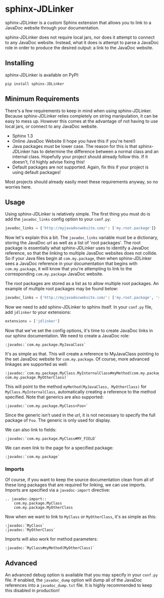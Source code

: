 # sphinx-JDLinker
sphinx-JDLinker is a custom Sphinx extension that allows you to link to a JavaDoc website through your documentation.

sphinx-JDLinker does not require local jars, nor does it attempt to connect to any JavaDoc website. Instead, what it
does is attempt to parse a JavaDoc role in order to produce the desired output: a link to the JavaDoc website.

## Installing
sphinx-JDLinker is available on PyPI:

```pip install sphinx-JDLinker```

## Minimum Requirements
There's a few requirements to keep in mind when using sphinx-JDLinker. Because sphinx-JDLinker relies completely on
string manipulation, it can be easy to mess up. However this comes at the advantage of not having to use local jars, or
connect to any JavaDoc website.

- Sphinx 1.3
- Online JavaDoc Website (I hope you have this if you're here!)
- Java packages must be lower case. The reason for this is that sphinx-JDLinker has to determine the difference between
a normal class and an internal class. Hopefully your project should already follow this. If it doesn't, I'd highly
advise fixing this!
- Default packages are not supported. Again, fix this if your project is using default packages!

Most projects should already easily meet these requirements anyway, so no worries here.

## Usage
Using sphinx-JDLinker is relatively simple. The first thing you must do is add the `javadoc_links` config option to
your `conf.py`:

```python
javadoc_links = {'http://myjavadocwebsite.com/': ['my.root.package']}
```

Now let's explain this a bit. The `javadoc_links` variable must be a dictionary, storing the JavaDoc url as well as a
list of 'root packages'. The root package is essentially what sphinx-JDLinker uses to identify a JavaDoc reference, so
that the linking to multiple JavaDoc websites does not collide. So if your Java files begin at `com.my.package`, then when
sphinx-JDLinker sees a JavaDoc reference in your documentation that begins with `com.my.package`, it will know that
you're attempting to link to the corresponding `com.my.package` JavaDoc website.

The root packages are stored as a list as to allow multiple root packages. An example of multiple root packages may be
found below:

```python
javadoc_links = {'http://myjavadocwebsite.com/': ['my.root.package', 'some.other.package']}
```

Now we need to add sphinx-JDLinker to sphinx itself. In your `conf.py` file, add `jdlinker` to your extensions:

```python
extensions = ['jdlinker']
```

Now that we've set the config options, it's time to create JavaDoc links in our sphinx documentation. We need to create
a JavaDoc role:

```
:javadoc:`com.my.package.MyJavaClass`
```

It's as simple as that. This will create a reference to MyJavaClass pointing to the set JavaDoc website for
`com.my.package`. Of course, more advanced linkages are supported as well:

```
:javadoc:`com.my.package.MyClass.MyInternalClass#myMethod(com.my.package.MyJavaClass, com.my.package.MyOtherClass)`
```

This will point to the method `myMethod(MyJavaClass, MyOtherClass)` for `MyClass.MyInternalClass`, automatically
creating a reference to the method specified. Note that generics are also supported:

```
:javadoc:`com.my.package.MyClass<Foo>`
```

Since the generic isn't used in the url, it is not necessary to specify the full package of `Foo`. The generic is only
used for display.

We can also link to fields:

```
:javadoc:`com.my.package.MyClass#MY_FIELD`
```

We can even link to the page for a specified package:

```
:javadoc:`com.my.package`
```

### Imports

Of course, if you want to keep the source documentation clean from all of these long packages that are required for
linking, we can use imports. Imports are specified via a `javadoc-import` directive:

```
.. javadoc-import::
    com.my.package.MyClass
    com.my.package.MyOtherClass
```

Now when we want to link to `MyClass` or `MyOtherClass`, it's as simple as this:

```
:javadoc:`MyClass`
:javadoc:`MyOtherClass`
```

Imports will also work for method parameters:

```
:javadoc:`MyClass#myMethod(MyOtherClass)`
```

## Advanced

An advanced debug option is available that you may specify in your `conf.py` file. If enabled, the `javadoc_dump`
option will dump all of the JavaDoc references into a `javadoc_dump.txt` file. It is highly recommended to keep this
disabled in production!
